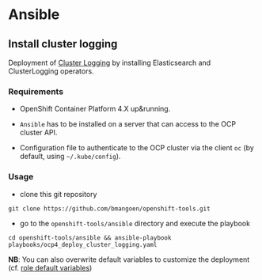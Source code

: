 # Ansible

## Install cluster logging

Deployment of [Cluster Logging](https://docs.openshift.com/container-platform/4.2/logging/cluster-logging.html) by installing Elasticsearch and ClusterLogging operators.

### Requirements

- OpenShift Container Platform 4.X up&running.

- `Ansible` has to be installed on a server that can access to the OCP cluster API.

- Configuration file to authenticate to the OCP cluster via the client `oc` (by default, using `~/.kube/config`).

### Usage

- clone this git repository

```shell
git clone https://github.com/bmangoen/openshift-tools.git
```

- go to the `openshift-tools/ansible` directory and execute the playbook

```shell
cd openshift-tools/ansible && ansible-playbook playbooks/ocp4_deploy_cluster_logging.yaml
```

**NB**: You can also overwrite default variables to customize the deployment (cf. [role default variables](./roles/deploy_cluster_logging/))
